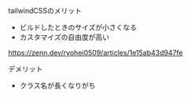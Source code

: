 tailwindCSSのメリット
- ビルドしたときのサイズが小さくなる
- カスタマイズの自由度が高い

https://zenn.dev/ryohei0509/articles/1e15ab43d947fe


デメリット
- クラス名が長くなりがち